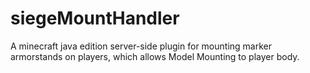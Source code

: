 # siegeMountHandler
A minecraft java edition server-side plugin for mounting marker armorstands on players, which allows Model Mounting to player body.
